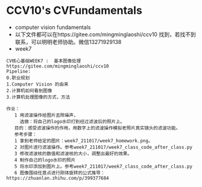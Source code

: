 # CCV10's CVFundamentals
  - computer vision fundamentals 
  - 以下文件都可以在https://gitee.com/mingminglaoshi/ccv10     找到，若找不到联系，可以明明老师协助。微信13271929138
  - week7 
```
CV核心基础WEEK7 :  基本图像处理
https://gitee.com/mingminglaoshi/ccv10
Pipeline:
0.职业规划
1.Computer Vision 的由来
2.计算机如何看到图像
3.计算机处理图像的方式，方法

作业：
   1 用滤波操作给图片去除噪声，
     选做：将自己的logo水印打到经过滤波后的照片上。
   目的：感受滤波操作的作用，用数字上的滤波操作模拟老照片真实镜头的滤波功能。
   参考步骤：
   1 拿到老师给定的图片：week7_211017/week7_homework.png。
   2 对图片进行滤波操作。参考week7_211017/week7_class_code_after_class.py
   3 修改滤波核的数值和滤波核的大小，调整出最好的效果。
   4 制作自己的logo水印的照片
   5 将水印添加到图片上。参考week7_211017/week7_class_code_after_class.py
   6 图像围绕任意点进行刚体旋转的公式推导：https://zhuanlan.zhihu.com/p/399377684
```

